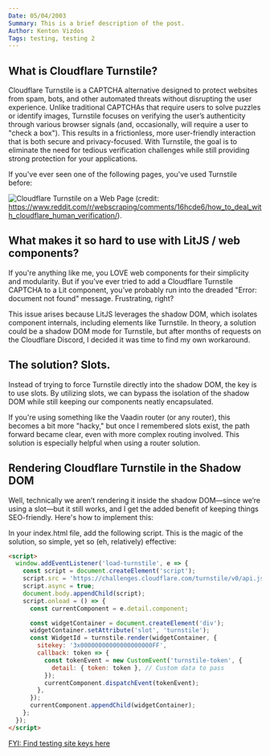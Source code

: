 ```yaml
---
Date: 05/04/2003
Summary: This is a brief description of the post.
Author: Kenton Vizdos
Tags: testing, testing 2
---
```


## What is Cloudflare Turnstile?

Cloudflare Turnstile is a CAPTCHA alternative designed to protect websites from spam, bots, and other automated threats without disrupting the user experience. Unlike traditional CAPTCHAs that require users to solve puzzles or identify images, Turnstile focuses on verifying the user’s authenticity through various browser signals (and, occasionally, will require a user to "check a box"). This results in a frictionless, more user-friendly interaction that is both secure and privacy-focused. With Turnstile, the goal is to eliminate the need for tedious verification challenges while still providing strong protection for your applications.

If you've ever seen one of the following pages, you've used Turnstile before:

![Cloudflare Turnstile on a Web Page](/assets/nested/test-image.jpg)
(credit: https://www.reddit.com/r/webscraping/comments/16hcde6/how_to_deal_with_cloudflare_human_verification/).

## What makes it so hard to use with LitJS / web components?
If you're anything like me, you LOVE web components for their simplicity and modularity. But if you’ve ever tried to add a Cloudflare Turnstile CAPTCHA to a Lit component, you’ve probably run into the dreaded "Error: document not found" message. Frustrating, right?

This issue arises because LitJS leverages the shadow DOM, which isolates component internals, including elements like Turnstile. In theory, a solution could be a shadow DOM mode for Turnstile, but after months of requests on the Cloudflare Discord, I decided it was time to find my own workaround.

## The solution? Slots.
Instead of trying to force Turnstile directly into the shadow DOM, the key is to use slots. By utilizing slots, we can bypass the isolation of the shadow DOM while still keeping our components neatly encapsulated.

If you're using something like the Vaadin router (or any router), this becomes a bit more "hacky," but once I remembered slots exist, the path forward became clear, even with more complex routing involved. This solution is especially helpful when using a router solution.

## Rendering Cloudflare Turnstile in the Shadow DOM

Well, technically we aren’t rendering it inside the shadow DOM—since we’re using a slot—but it still works, and I get the added benefit of keeping things SEO-friendly. Here's how to implement this:

In your index.html file, add the following script. This is the magic of the solution, so simple, yet so (eh, relatively) effective:

```html
<script>
  window.addEventListener('load-turnstile', e => {
    const script = document.createElement('script');
    script.src = 'https://challenges.cloudflare.com/turnstile/v0/api.js';
    script.async = true;
    document.body.appendChild(script);
    script.onload = () => {
      const currentComponent = e.detail.component;

      const widgetContainer = document.createElement('div');
      widgetContainer.setAttribute('slot', 'turnstile');
      const WidgetId = turnstile.render(widgetContainer, {
        sitekey: '3x00000000000000000000FF',
        callback: token => {
          const tokenEvent = new CustomEvent('turnstile-token', {
            detail: { token: token }, // Custom data to pass
          });
          currentComponent.dispatchEvent(tokenEvent);
        },
      });
      currentComponent.appendChild(widgetContainer);
    };
  });
</script>
```

[FYI: Find testing site keys here](https://google.com)
